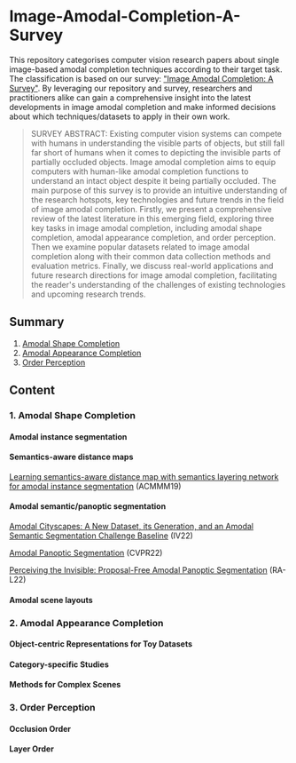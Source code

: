 # Image-Amodal-Completion-A-Survey

This repository categorises computer vision research papers about single image-based amodal completion techniques according to their target task. The classification is based on our survey: ["Image Amodal Completion: A Survey"](https://arxiv.org/abs/2207.02062). By leveraging our repository and survey, researchers and practitioners alike can gain a comprehensive insight into the latest developments in image amodal completion and make informed decisions about which techniques/datasets to apply in their own work.


> SURVEY ABSTRACT: Existing computer vision systems can compete with humans in understanding the visible parts of objects, but still fall far short of humans when it comes to depicting the invisible parts of partially occluded objects. Image amodal completion aims to equip computers with human-like amodal completion functions to understand an intact object despite it being partially occluded. The main purpose of this survey is to provide an intuitive understanding of the research hotspots, key technologies and future trends in the field of image amodal completion. Firstly, we present a comprehensive review of the latest literature in this emerging field, exploring three key tasks in image amodal completion, including amodal shape completion, amodal appearance completion, and order perception. Then we examine popular datasets related to image amodal completion along with their common data collection methods and evaluation metrics. Finally, we discuss real-world applications and future research directions for image amodal completion, facilitating the reader's understanding of the challenges of existing technologies and upcoming research trends.

## Summary

1. [Amodal Shape Completion](#1)  
2. [Amodal Appearance Completion](#2)  
3. [Order Perception](#3)  

## Content
### 1. Amodal Shape Completion  <a name="1"></a>
#### Amodal instance segmentation
#### Semantics-aware distance maps
[Learning semantics-aware distance map with semantics layering network for amodal instance segmentation](https://arxiv.org/abs/1905.12898) (ACMMM19) 
#### Amodal semantic/panoptic segmentation
[Amodal Cityscapes: A New Dataset, its Generation, and an Amodal Semantic Segmentation Challenge Baseline](https://arxiv.org/abs/2206.00527) (IV22)

[Amodal Panoptic Segmentation](https://openaccess.thecvf.com/content/CVPR2022/papers/Mohan_Amodal_Panoptic_Segmentation_CVPR_2022_paper.pdf) (CVPR22)

[Perceiving the Invisible: Proposal-Free Amodal Panoptic Segmentation](https://arxiv.org/abs/2205.14637) (RA-L22)
#### Amodal scene layouts

### 2. Amodal Appearance Completion <a name="2"></a>
#### Object-centric Representations for Toy Datasets
#### Category-specific Studies
#### Methods for Complex Scenes

### 3. Order Perception <a name="3"></a>
#### Occlusion Order
#### Layer Order
